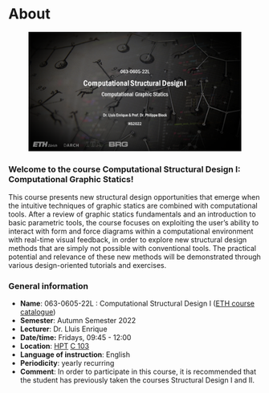 # About

<figure><img src=".gitbook/assets/CSDI_HS22.png" alt=""><figcaption></figcaption></figure>

### Welcome to the course Computational Structural Design I: Computational Graphic Statics!

This course presents new structural design opportunities that emerge when the intuitive techniques of graphic statics are combined with computational tools. After a review of graphic statics fundamentals and an introduction to basic parametric tools, the course focuses on exploiting the user’s ability to interact with form and force diagrams within a computational environment with real-time visual feedback, in order to explore new structural design methods that are simply not possible with conventional tools. The practical potential and relevance of these new methods will be demonstrated through various design-oriented tutorials and exercises.

### **General information**

* **Name**: 063-0605-22L : Computational Structural Design I ([ETH course catalogue](http://www.vvz.ethz.ch/Vorlesungsverzeichnis/lerneinheit.view?lerneinheitId=164546\&semkez=2022W\&ansicht=LEHRVERANSTALTUNGEN\&lang=en))
* **Semester**: Autumn Semester 2022
* **Lecturer**: Dr. Lluis Enrique
* **Date/time:** Fridays, 09:45 - 12:00&#x20;
* **Location**: [HPT](http://www.mapsearch.ethz.ch/map/mapSearchPre.do?gebaeudeMap=HPT\&geschossMap=C\&raumMap=103\&farbcode=c010\&lang=en) [C 103](http://www.rauminfo.ethz.ch/Rauminfo/grundrissplan.gif?gebaeude=HPT\&geschoss=C\&raumNr=103\&lang=en)
* **Language of instruction**: English
* **Periodicity**: yearly recurring
* **Comment**: In order to participate in this course, it is recommended that the student has previously taken the courses Structural Design I and II.

